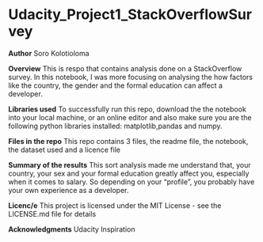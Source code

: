 # Udacity_Project1_StackOverflowSurvey

**Author** 
Soro Kolotioloma

**Overview**
This is respo that contains analysis done on a StackOverflow survey.
In this notebook, I was more focusing on analysing the how factors like the country, the gender and the formal education can affect a developer.

**Libraries used**
To successfully run this repo, download the the notebook into your local machine, or an online editor and also make sure you are the following python libraries installed:
matplotlib,pandas and numpy.

**Files in the repo**
This repo contains 3 files, the readme file, the notebook, the dataset used and a licence file

**Summary of the results**
This sort analysis made me understand that, your country, your sex and your formal education greatly affect you, especially when it comes to salary. So depending on your “profile”, you probably have your own experience as a developer.

**Licenc/e**
This project is licensed under the MIT License - see the LICENSE.md file for details


**Acknowledgments**
Udacity
Inspiration

